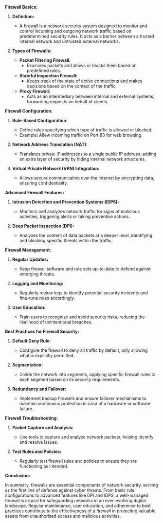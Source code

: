 **Firewall Basics:**

1. **Definition:**
   - A firewall is a network security system designed to monitor and control incoming and outgoing network traffic based on predetermined security rules. It acts as a barrier between a trusted internal network and untrusted external networks.

2. **Types of Firewalls:**
   - **Packet Filtering Firewall:**
     - Examines packets and allows or blocks them based on predefined rules.
   - **Stateful Inspection Firewall:**
     - Keeps track of the state of active connections and makes decisions based on the context of the traffic.
   - **Proxy Firewall:**
     - Acts as an intermediary between internal and external systems, forwarding requests on behalf of clients.

**Firewall Configuration:**

1. **Rule-Based Configuration:**
   - Define rules specifying which type of traffic is allowed or blocked.
   - Example: Allow incoming traffic on Port 80 for web browsing.

2. **Network Address Translation (NAT):**
   - Translates private IP addresses to a single public IP address, adding an extra layer of security by hiding internal network structures.

3. **Virtual Private Network (VPN) Integration:**
   - Allows secure communication over the internet by encrypting data, ensuring confidentiality.

**Advanced Firewall Features:**

1. **Intrusion Detection and Prevention Systems (IDPS):**
   - Monitors and analyzes network traffic for signs of malicious activities, triggering alerts or taking preventive actions.

2. **Deep Packet Inspection (DPI):**
   - Analyzes the content of data packets at a deeper level, identifying and blocking specific threats within the traffic.

**Firewall Management:**

1. **Regular Updates:**
   - Keep firewall software and rule sets up-to-date to defend against emerging threats.

2. **Logging and Monitoring:**
   - Regularly review logs to identify potential security incidents and fine-tune rules accordingly.

3. **User Education:**
   - Train users to recognize and avoid security risks, reducing the likelihood of unintentional breaches.

**Best Practices for Firewall Security:**

1. **Default Deny Rule:**
   - Configure the firewall to deny all traffic by default, only allowing what is explicitly permitted.

2. **Segmentation:**
   - Divide the network into segments, applying specific firewall rules to each segment based on its security requirements.

3. **Redundancy and Failover:**
   - Implement backup firewalls and ensure failover mechanisms to maintain continuous protection in case of a hardware or software failure.

**Firewall Troubleshooting:**

1. **Packet Capture and Analysis:**
   - Use tools to capture and analyze network packets, helping identify and resolve issues.

2. **Test Rules and Policies:**
   - Regularly test firewall rules and policies to ensure they are functioning as intended.

**Conclusion:**

In summary, firewalls are essential components of network security, serving as the first line of defense against cyber threats. From basic rule configurations to advanced features like DPI and IDPS, a well-managed firewall is crucial for safeguarding networks in an ever-evolving digital landscape. Regular maintenance, user education, and adherence to best practices contribute to the effectiveness of a firewall in protecting valuable assets from unauthorized access and malicious activities.
